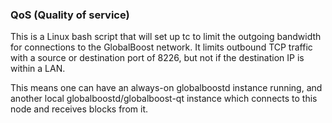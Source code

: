 ### QoS (Quality of service) ###

This is a Linux bash script that will set up tc to limit the outgoing bandwidth for connections to the GlobalBoost network. It limits outbound TCP traffic with a source or destination port of 8226, but not if the destination IP is within a LAN.

This means one can have an always-on globalboostd instance running, and another local globalboostd/globalboost-qt instance which connects to this node and receives blocks from it.

